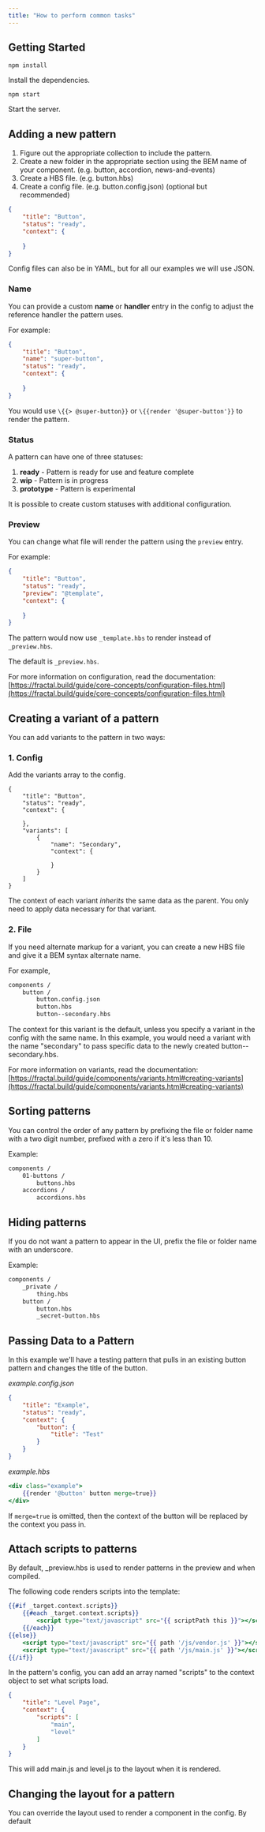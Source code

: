 ```yaml
---
title: "How to perform common tasks"
---
```


## Getting Started

`npm install`

Install the dependencies.

`npm start`

Start the server.

## Adding a new pattern

1. Figure out the appropriate collection to include the pattern.    
2. Create a new folder in the appropriate section using the BEM name of your component. (e.g. button, accordion, news-and-events)
3. Create a HBS file. (e.g. button.hbs)
4. Create a config file. (e.g. button.config.json) (optional but recommended)

```json
{
    "title": "Button",
    "status": "ready",
    "context": {
        
    }
}
```

Config files can also be in YAML, but for all our examples we will use JSON.

### Name

You can provide a custom **name** or **handler** entry in the config to adjust the reference handler the pattern uses.

For example:

```json
{
    "title": "Button",
    "name": "super-button",
    "status": "ready",
    "context": {
        
    }
}
```

You would use `\{{> @super-button}}` or `\{{render '@super-button'}}` to render the pattern.

### Status

A pattern can have one of three statuses:

1. **ready** - Pattern is ready for use and feature complete
2. **wip** - Pattern is in progress 
3. **prototype** - Pattern is experimental

It is possible to create custom statuses with additional configuration.

### Preview

You can change what file will render the pattern using the `preview` entry.

For example:

```json
{
    "title": "Button",
    "status": "ready",
    "preview": "@template",
    "context": {
        
    }
}
```

The pattern would now use `_template.hbs` to render instead of `_preview.hbs`. 

The default is `_preview.hbs`.

For more information on configuration, read the documentation: [https://fractal.build/guide/core-concepts/configuration-files.html](https://fractal.build/guide/core-concepts/configuration-files.html)

## Creating a variant of a pattern

You can add variants to the pattern in two ways:

### 1. Config

Add the variants array to the config.

```
{
    "title": "Button",
    "status": "ready",
    "context": {
        
    },
    "variants": [
        {
            "name": "Secondary",
            "context": {

            }
        }
    ]
}    
```

The context of each variant *inherits* the same data as the parent. You only need to apply data necessary for that variant.

### 2. File

If you need alternate markup for a variant, you can create a new HBS file and give it a BEM syntax alternate name.

For example, 
```markdown
components /
    button /
        button.config.json
        button.hbs
        button--secondary.hbs
```

The context for this variant is the default, unless you specify a variant in the config with the same name. In this example, you would need a variant with the name "secondary" to pass specific data to the newly created button--secondary.hbs.

For more information on variants, read the documentation: [https://fractal.build/guide/components/variants.html#creating-variants](https://fractal.build/guide/components/variants.html#creating-variants) 

## Sorting patterns

You can control the order of any pattern by prefixing the file or folder name with a two digit number, prefixed with a zero if it's less than 10.

Example: 
```markdown
components /
    01-buttons /
        buttons.hbs
    accordions /
        accordions.hbs
```

## Hiding patterns

If you do not want a pattern to appear in the UI, prefix the file or folder name with an underscore.

Example:
```markdown
components /
    _private /
        thing.hbs
    button /
        button.hbs
        _secret-button.hbs
```

## Passing Data to a Pattern

In this example we'll have a testing pattern that pulls in an existing button pattern and changes the title of the button.

*example.config.json*
```json
{
    "title": "Example",
    "status": "ready",
    "context": {
        "button": {
            "title": "Test"
        }
    }        
}
```

*example.hbs*
```handlebars
<div class="example">
    {{render '@button' button merge=true}}    
</div>
```

If `merge=true` is omitted, then the context of the button will be replaced by the context you pass in.

## Attach scripts to patterns

By default, _preview.hbs is used to render patterns in the preview and when compiled.

The following code renders scripts into the template:

```handlebars
{{#if _target.context.scripts}}
	{{#each _target.context.scripts}}
		<script type="text/javascript" src="{{ scriptPath this }}"></script>
	{{/each}}
{{else}}
	<script type="text/javascript" src="{{ path '/js/vendor.js' }}"></script>
	<script type="text/javascript" src="{{ path '/js/main.js' }}"></script>
{{/if}}
```

In the pattern's config, you can add an array named "scripts" to the context object to set what scripts load.

```json
{
    "title": "Level Page",
    "context": {
        "scripts": [
            "main",
            "level"                        
        ]   
    }    
}
```

This will add main.js and level.js to the layout when it is rendered.

## Changing the layout for a pattern

You can override the layout used to render a component in the config. By default
